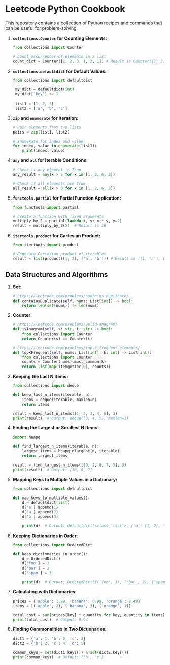 # Leetcode Python Cookbook

This repository contains a collection of Python recipes and commands that can be useful for problem-solving.

1. **`collections.Counter` for Counting Elements:**
    ```python
    from collections import Counter

    # Count occurrences of elements in a list
    count_dict = Counter([1, 2, 3, 1, 2, 1]) # Result is Counter({1: 3, 2: 2, 3: 1})
    ```
2. **`collections.defaultdict` for Default Values:**


   ```python
   from collections import defaultdict

    my_dict = defaultdict(int)
    my_dict['key'] += 1
    
    list1 = [1, 2, 3]
    list2 = ['a', 'b', 'c']
    ```
3. **`zip` and `enumerate` for Iteration:**
    ```python
    # Pair elements from two lists
    pairs = zip(list1, list2)

    # Enumerate for index and value
    for index, value in enumerate(list1):
        print(index, value)
    ```
4. **`any` and `all` for Iterable Conditions:**
    ```python
    # Check if any element is True
    any_result = any(x > 5 for x in [1, 2, 6, 3])

    # Check if all elements are True
    all_result = all(x > 0 for x in [1, 2, 6, 3])
    ```
5. **`functools.partial` for Partial Function Application:**
    ```python
    from functools import partial

    # Create a function with fixed arguments
    multiply_by_2 = partial(lambda x, y: x * y, y=2)
    result = multiply_by_2(5)  # Result is 10
    ```
6. **`itertools.product` for Cartesian Product:**
    ```python
    from itertools import product

    # Generate Cartesian product of iterables
    result = list(product([1, 2], ['a', 'b'])) # Result is [(1, 'a'), (1, 'b'), (2, 'a'), (2, 'b')]
    ```

## Data Structures and Algorithms
1. **Set:**
    
    ```python
    # https://leetcode.com/problems/contains-duplicate/
    def containsDuplicate(self, nums: List[int]) -> bool:
        return len(set(nums)) != len(nums)
    ```

2. **Counter:**

    ```python
    # https://leetcode.com/problems/valid-anagram/
    def isAnagram(self, s: str, t: str) -> bool:
        from collections import Counter
        return Counter(s) == Counter(t)

    # https://leetcode.com/problems/top-k-frequent-elements/
    def topKFrequent(self, nums: List[int], k: int) -> List[int]:
        from collections import Counter
        counts = Counter(nums).most_common(k)
        return list(map(itemgetter(0), counts))
    ```

3. **Keeping the Last N Items:**

    ```python
    from collections import deque

    def keep_last_n_items(iterable, n):
        items = deque(iterable, maxlen=n)
        return items
    
    result = keep_last_n_items([1, 2, 3, 4, 5], 3)
    print(result)  # Output: deque([3, 4, 5], maxlen=3)
    ```

4. **Finding the Largest or Smallest N Items:**

    ```python
    import heapq

    def find_largest_n_items(iterable, n):
        largest_items = heapq.nlargest(n, iterable)
        return largest_items

    result = find_largest_n_items([10, 2, 8, 7, 5], 3)
    print(result)  # Output: [10, 8, 7]
    ```
5. **Mapping Keys to Multiple Values in a Dictionary:**

    ```python
    from collections import defaultdict

    def map_keys_to_multiple_values():
        d = defaultdict(list)
        d['a'].append(1)
        d['a'].append(2)
        d['b'].append(3)

        print(d)  # Output: defaultdict(<class 'list'>, {'a': [1, 2], 'b': [3]})
    ```
6. **Keeping Dictionaries in Order:**

    ```python
    from collections import OrderedDict

    def keep_dictionaries_in_order():
        d = OrderedDict()
        d['foo'] = 1
        d['bar'] = 2
        d['spam'] = 3

        print(d)  # Output: OrderedDict([('foo', 1), ('bar', 2), ('spam', 3)])
    ```

7. **Calculating with Dictionaries:**

    ```python
    prices = {'apple': 1.99, 'banana': 0.99, 'orange': 2.49}
    items = [('apple', 2), ('banana', 3), ('orange', 1)]

    total_cost = sum(prices[key] * quantity for key, quantity in items)
    print(total_cost)  # Output: 9.94
    ```

8. **Finding Commonalities in Two Dictionaries:**

    ```python
    dict1 = {'a': 1, 'b': 2, 'c': 3}
    dict2 = {'b': 2, 'c': 4, 'd': 5}

    common_keys = set(dict1.keys()) & set(dict2.keys())
    print(common_keys)  # Output: {'b', 'c'}
    ```
